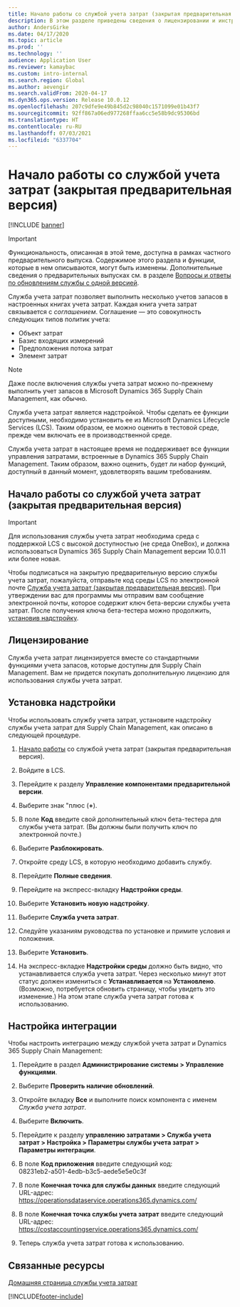 ```yaml
---
title: Начало работы со службой учета затрат (закрытая предварительная версия)
description: В этом разделе приведены сведения о лицензировании и инструкции по установке для службы учета затрат.
author: AndersGirke
ms.date: 04/17/2020
ms.topic: article
ms.prod: ''
ms.technology: ''
audience: Application User
ms.reviewer: kamaybac
ms.custom: intro-internal
ms.search.region: Global
ms.author: aevengir
ms.search.validFrom: 2020-04-17
ms.dyn365.ops.version: Release 10.0.12
ms.openlocfilehash: 207c9dfe9e49b845d2c98040c1571099e01b43f7
ms.sourcegitcommit: 92ff867a06ed977268ffaa6cc5e58b9dc95306bd
ms.translationtype: HT
ms.contentlocale: ru-RU
ms.lasthandoff: 07/03/2021
ms.locfileid: "6337704"
---
```

# <a name="get-started-with-the-cost-accounting-service-private-preview"></a>Начало работы со службой учета затрат (закрытая предварительная версия)

[!INCLUDE [banner](../includes/banner.md)]

> [!IMPORTANT]
> Функциональность, описанная в этой теме, доступна в рамках частного предварительного выпуска. Содержимое этого раздела и функции, которые в нем описываются, могут быть изменены. Дополнительные сведения о предварительных выпусках см. в разделе [Вопросы и ответы по обновлениям службы с одной версией](../../fin-ops-core/fin-ops/get-started/one-version.md).

Служба учета затрат позволяет выполнить несколько учетов запасов в настроенных книгах учета затрат. Каждая книга учета затрат связывается с *соглашением*. Соглашение — это совокупность следующих типов политик учета:

- Объект затрат
- Базис входящих измерений
- Предположения потока затрат
- Элемент затрат

> [!NOTE]
> Даже после включения службы учета затрат можно по-прежнему выполнить учет запасов в Microsoft Dynamics 365 Supply Chain Management, как обычно.

Служба учета затрат является надстройкой. Чтобы сделать ее функции доступными, необходимо установить ее из Microsoft Dynamics Lifecycle Services (LCS). Таким образом, ее можно оценить в тестовой среде, прежде чем включать ее в производственной среде.

Служба учета затрат в настоящее время не поддерживает все функции управления затратами, встроенные в Dynamics 365 Supply Chain Management. Таким образом, важно оценить, будет ли набор функций, доступный в данный момент, удовлетворять вашим требованиям.

## <a name="how-to-get-the-cost-accounting-service-private-preview"></a><a name="sign-up"></a>Начало работы со службой учета затрат (закрытая предварительная версия)

> [!IMPORTANT]
> Для использования службы учета затрат необходима среда с поддержкой LCS с высокой доступностью (не среда OneBox), и должна использоваться Dynamics 365 Supply Chain Management версии 10.0.11 или более новая.

Чтобы подписаться на закрытую предварительную версию службы учета затрат, пожалуйста, отправьте код среды LCS по электронной почте [Служба учета затрат (закрытая предварительная версия)](mailto:aevengir@microsoft.com?subject=Cost%20accounting%20service%20%28private%20preview%29). При утверждении вас для программы мы отправим вам сообщение электронной почты, которое содержит ключ бета-версии службы учета затрат. После получения ключа бета-тестера можно продолжить, [установив надстройку](#install).

## <a name="licensing"></a>Лицензирование

Служба учета затрат лицензируется вместе со стандартными функциями учета запасов, которые доступны для Supply Chain Management. Вам не придется покупать дополнительную лицензию для использования службы учета затрат.

## <a name="install-the-add-in"></a><a name="install"></a>Установка надстройки

Чтобы использовать службу учета затрат, установите надстройку службы учета затрат для Supply Chain Management, как описано в следующей процедуре.

1. [Начало работы](#sign-up) со службой учета затрат (закрытая предварительная версия).

1. Войдите в LCS.

1. Перейдите к разделу **Управление компонентами предварительной версии**.

1. Выберите знак "плюс (**+**).

1. В поле **Код** введите свой дополнительный ключ бета-тестера для службы учета затрат. (Вы должны были получить ключ по электронной почте.)

1. Выберите **Разблокировать**.

1. Откройте среду LCS, в которую необходимо добавить службу.

1. Перейдите **Полные сведения**.

1. Перейдите на экспресс-вкладку **Надстройки среды**.

1. Выберите **Установить новую надстройку**.

1. Выберите **Служба учета затрат**.

1. Следуйте указаниям руководства по установке и примите условия и положения.

1. Выберите **Установить**.

1. На экспресс-вкладке **Надстройки среды** должно быть видно, что устанавливается служба учета затрат. Через несколько минут этот статус должен измениться с **Устанавливается** на **Установлено**. (Возможно, потребуется обновить страницу, чтобы увидеть это изменение.) На этом этапе служба учета затрат готова к использованию.

## <a name="set-up-the-integration"></a>Настройка интеграции

Чтобы настроить интеграцию между службой учета затрат и Dynamics 365 Supply Chain Management:

1. Перейдите в раздел **Администрирование системы > Управление функциями**.

1. Выберите **Проверить наличие обновлений**.

1. Откройте вкладку **Все** и выполните поиск компонента с именем *Служба учета затрат*.

1. Выберите **Включить**.

1. Перейдите к разделу **управлению затратами > Служба учета затрат > Настройка > Параметры службы учета затрат > Параметры интеграции**.

1. В поле **Код приложения** введите следующий код:<br> 08231eb2-a501-4edb-b3c5-aede5e5e0c3f

1. В поле **Конечная точка для службы данных** введите следующий URL-адрес:<br>https://operationsdataservice.operations365.dynamics.com/

1. В поле **Конечная точка службы учета затрат** введите следующий URL-адрес:<br>https://costaccountingservice.operations365.dynamics.com/

1. Теперь служба учета затрат готова к использованию.

## <a name="related-resources"></a>Связанные ресурсы

[Домашняя страница службы учета затрат](cost-accounting-service-home.md)


[!INCLUDE[footer-include](../../includes/footer-banner.md)]